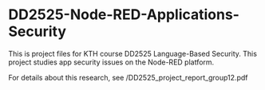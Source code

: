 # DD2525-Node-RED-Applications-Security
This is project files for KTH course DD2525 Language-Based Security. This project studies app security issues on the Node-RED platform. 

For details about this research, see /DD2525_project_report_group12.pdf
